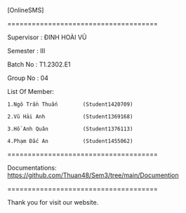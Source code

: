[OnlineSMS]

=====================================

Supervisor : ĐINH HOÀI VŨ

Semester : III

Batch No : T1.2302.E1  

Group No : 04

List Of Member:

    1.Ngô Trần Thuấn        (Student1420709)

    2.Vũ Hải Anh            (Student1369168)

    3.Hồ Anh Quân           (Student1376113)

    4.Phạm Đắc An           (Student1455062)
=====================================

Documentations: https://github.com/Thuan48/Sem3/tree/main/Documention

=====================================

Thank you for visit our website.
